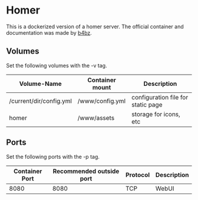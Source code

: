 # Homer
This is a dockerized version of a homer server.
The official container and documentation was made by [b4bz](https://hub.docker.com/r/b4bz/homer).

## Volumes
Set the following volumes with the -v tag.

| Volume-Name              | Container mount | Description                        |
| ------------------------ | --------------- | ---------------------------------- |
| /current/dir/config.yml | /www/config.yml | configuration file for static page |
| homer                    | /www/assets     | storage for icons, etc             |

## Ports
Set the following ports with the -p tag.

| Container Port | Recommended outside port | Protocol | Description |
| -------------- | ------------------------ | -------- | ----------- |
| 8080           | 8080                     | TCP      | WebUI       |
